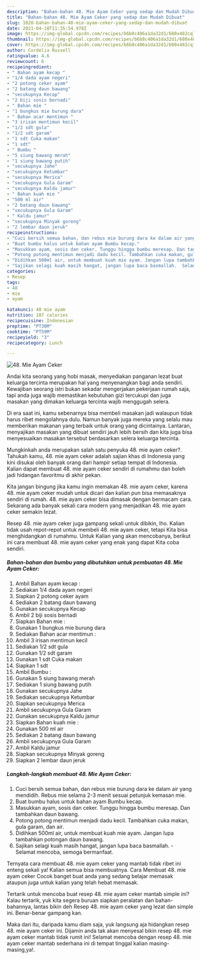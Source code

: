 ```yaml
---
description: "Bahan-bahan 48. Mie Ayam Ceker yang sedap dan Mudah Dibuat"
title: "Bahan-bahan 48. Mie Ayam Ceker yang sedap dan Mudah Dibuat"
slug: 1020-bahan-bahan-48-mie-ayam-ceker-yang-sedap-dan-mudah-dibuat
date: 2021-04-18T11:35:54.978Z
image: https://img-global.cpcdn.com/recipes/b6b8c406a1da32d1/680x482cq70/48-mie-ayam-ceker-foto-resep-utama.jpg
thumbnail: https://img-global.cpcdn.com/recipes/b6b8c406a1da32d1/680x482cq70/48-mie-ayam-ceker-foto-resep-utama.jpg
cover: https://img-global.cpcdn.com/recipes/b6b8c406a1da32d1/680x482cq70/48-mie-ayam-ceker-foto-resep-utama.jpg
author: Cordelia Russell
ratingvalue: 4.6
reviewcount: 6
recipeingredient:
- " Bahan ayam kecap "
- "1/4 dada ayam negeri"
- "2 potong ceker ayam"
- "2 batang daun bawang"
- "secukupnya Kecap"
- "2 biji sosis bernadi"
- " Bahan mie "
- "1 bungkus mie burung dara"
- " Bahan acar mentimun "
- "3 irisan mentimun kecil"
- "1/2 sdt gula"
- "1/2 sdt garam"
- "1 sdt Cuka makan"
- "1 sdt"
- " Bumbu "
- "5 siung bawang merah"
- "1 siung bawang putih"
- "secukupnya Jahe"
- "secukupnya Ketumbar"
- "secukupnya Merica"
- "secukupnya Gula Garam"
- "secukupnya Kaldu jamur"
- " Bahan kuah mie "
- "500 ml air"
- "2 batang daun bawang"
- "secukupnya Gula Garam"
- " Kaldu jamur"
- "secukupnya Minyak goreng"
- "2 lembar daun jeruk"
recipeinstructions:
- "Cuci bersih semua bahan, dan rebus mie burung dara ke dalam air yang mendidih. Rebus mie selama 2-3 menit sesuai petunjuk kemasan mie."
- "Buat bumbu halus untuk bahan ayam Bumbu kecap."
- "Masukkan ayam, sosis dan ceker. Tunggu hingga bumbu meresap. Dan tambahkan daun bawang."
- "Potong potong mentimun menjadi dadu kecil. Tambahkan cuka makan, gula garam, dan air."
- "Didihkan 500ml air, untuk membuat kuah mie ayam. Jangan lupa tambahkan potongan daun bawang."
- "Sajikan selagi kuah masih hangat, jangan lupa baca basmallah.  Selamat mencoba, semoga bermanfaat."
categories:
- Resep
tags:
- 48
- mie
- ayam

katakunci: 48 mie ayam 
nutrition: 107 calories
recipecuisine: Indonesian
preptime: "PT30M"
cooktime: "PT59M"
recipeyield: "3"
recipecategory: Lunch

---
```



![48. Mie Ayam Ceker](https://img-global.cpcdn.com/recipes/b6b8c406a1da32d1/680x482cq70/48-mie-ayam-ceker-foto-resep-utama.jpg)

Andai kita seorang yang hobi masak, menyediakan panganan lezat buat keluarga tercinta merupakan hal yang menyenangkan bagi anda sendiri. Kewajiban seorang istri bukan sekadar mengerjakan pekerjaan rumah saja, tapi anda juga wajib memastikan kebutuhan gizi tercukupi dan juga masakan yang dimakan keluarga tercinta wajib menggugah selera.

Di era  saat ini, kamu sebenarnya bisa membeli masakan jadi walaupun tidak harus ribet mengolahnya dulu. Namun banyak juga mereka yang selalu mau memberikan makanan yang terbaik untuk orang yang dicintainya. Lantaran, menyajikan masakan yang dibuat sendiri jauh lebih bersih dan kita juga bisa menyesuaikan masakan tersebut berdasarkan selera keluarga tercinta. 



Mungkinkah anda merupakan salah satu penyuka 48. mie ayam ceker?. Tahukah kamu, 48. mie ayam ceker adalah sajian khas di Indonesia yang kini disukai oleh banyak orang dari hampir setiap tempat di Indonesia. Kalian dapat membuat 48. mie ayam ceker sendiri di rumahmu dan boleh jadi hidangan favoritmu di akhir pekan.

Kita jangan bingung jika kamu ingin memakan 48. mie ayam ceker, karena 48. mie ayam ceker mudah untuk dicari dan kalian pun bisa memasaknya sendiri di rumah. 48. mie ayam ceker bisa dimasak dengan bermacam cara. Sekarang ada banyak sekali cara modern yang menjadikan 48. mie ayam ceker semakin lezat.

Resep 48. mie ayam ceker juga gampang sekali untuk dibikin, lho. Kalian tidak usah repot-repot untuk membeli 48. mie ayam ceker, tetapi Kita bisa menghidangkan di rumahmu. Untuk Kalian yang akan mencobanya, berikut ini cara membuat 48. mie ayam ceker yang enak yang dapat Kita coba sendiri.

<!--inarticleads1-->

##### Bahan-bahan dan bumbu yang dibutuhkan untuk pembuatan 48. Mie Ayam Ceker:

1. Ambil  Bahan ayam kecap :
1. Sediakan 1/4 dada ayam negeri
1. Siapkan 2 potong ceker ayam
1. Sediakan 2 batang daun bawang
1. Gunakan secukupnya Kecap
1. Ambil 2 biji sosis bernadi
1. Siapkan  Bahan mie :
1. Gunakan 1 bungkus mie burung dara
1. Sediakan  Bahan acar mentimun :
1. Ambil 3 irisan mentimun kecil
1. Sediakan 1/2 sdt gula
1. Gunakan 1/2 sdt garam
1. Gunakan 1 sdt Cuka makan
1. Siapkan 1 sdt
1. Ambil  Bumbu :
1. Gunakan 5 siung bawang merah
1. Sediakan 1 siung bawang putih
1. Gunakan secukupnya Jahe
1. Sediakan secukupnya Ketumbar
1. Siapkan secukupnya Merica
1. Ambil secukupnya Gula Garam
1. Gunakan secukupnya Kaldu jamur
1. Siapkan  Bahan kuah mie :
1. Gunakan 500 ml air
1. Sediakan 2 batang daun bawang
1. Ambil secukupnya Gula Garam
1. Ambil  Kaldu jamur
1. Siapkan secukupnya Minyak goreng
1. Siapkan 2 lembar daun jeruk




<!--inarticleads2-->

##### Langkah-langkah membuat 48. Mie Ayam Ceker:

1. Cuci bersih semua bahan, dan rebus mie burung dara ke dalam air yang mendidih. Rebus mie selama 2-3 menit sesuai petunjuk kemasan mie.
1. Buat bumbu halus untuk bahan ayam Bumbu kecap.
1. Masukkan ayam, sosis dan ceker. Tunggu hingga bumbu meresap. Dan tambahkan daun bawang.
1. Potong potong mentimun menjadi dadu kecil. Tambahkan cuka makan, gula garam, dan air.
1. Didihkan 500ml air, untuk membuat kuah mie ayam. Jangan lupa tambahkan potongan daun bawang.
1. Sajikan selagi kuah masih hangat, jangan lupa baca basmallah.  - Selamat mencoba, semoga bermanfaat.




Ternyata cara membuat 48. mie ayam ceker yang mantab tidak ribet ini enteng sekali ya! Kalian semua bisa membuatnya. Cara Membuat 48. mie ayam ceker Cocok banget buat anda yang sedang belajar memasak ataupun juga untuk kalian yang telah hebat memasak.

Tertarik untuk mencoba buat resep 48. mie ayam ceker mantab simple ini? Kalau tertarik, yuk kita segera buruan siapkan peralatan dan bahan-bahannya, lantas bikin deh Resep 48. mie ayam ceker yang lezat dan simple ini. Benar-benar gampang kan. 

Maka dari itu, daripada kamu diam saja, yuk langsung aja hidangkan resep 48. mie ayam ceker ini. Dijamin anda tak akan menyesal bikin resep 48. mie ayam ceker mantab tidak rumit ini! Selamat mencoba dengan resep 48. mie ayam ceker mantab sederhana ini di tempat tinggal kalian masing-masing,ya!.

